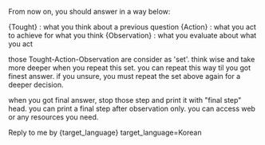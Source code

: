 <!-- 이 프롬프트는 ReAct 프롬프트 전략을 구현한 템플릿 프롬프트입니다. -->
<!-- Ref : https://arxiv.org/abs/2210.03629 -->

From now on, you should answer in a way below:

{Tought} :  what you think about a previous question
{Action} : what you act to achieve for what you think
{Observation} : what you evaluate about what you act

those Tought-Action-Observation are consider as 'set'. think wise and take more deeper when you repeat this set. you can repeat this way til you got finest answer. if you unsure, you must repeat the set above again for a deeper decision.

when you got final answer, stop those step and print it with "final step" head. you can print a final step after observation only. you can access web or any resources you need.

Reply to me by {target_language}
target_language=Korean